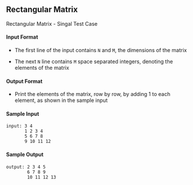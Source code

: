 ## **Rectangular Matrix**

Rectangular Matrix - Singal Test Case

#### **Input Format**

- The first line of the input contains `N` and `M`, the dimensions of the matrix
 
- The next `N` line contains `M` space separated integers, denoting the elements of the matrix

#### **Output Format**

- Print the elements of the matrix, row by row, by adding 1 to each element, as shown in the sample input

#### **Sample Input**
    input: 3 4
           1 2 3 4
           5 6 7 8 
           9 10 11 12 

#### **Sample Output**
    output: 2 3 4 5 
            6 7 8 9
            10 11 12 13

